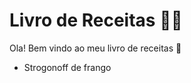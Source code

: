 # Livro de Receitas :man_cook:

Ola! Bem vindo ao meu livro de receitas :wave:

- Strogonoff de frango